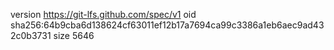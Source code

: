 version https://git-lfs.github.com/spec/v1
oid sha256:64b9cba6d138624cf63011ef12b17a7694ca99c3386a1eb6aec9ad432c0b3731
size 5646
